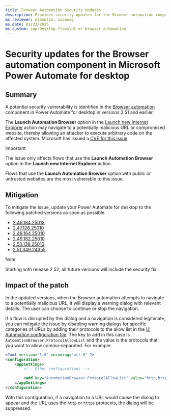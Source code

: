 ```yaml
---
title: Browser Automation Security Updates
description: Provides security updates for the Browser automation component in Microsoft Power Automate for desktop.
ms.reviewer: nimoutzo, iopanag
ms.date: 01/23/2025
ms.custom: sap:Desktop flows\UI or browser automation
---
```

# Security updates for the Browser automation component in Microsoft Power Automate for desktop

## Summary

A potential security vulnerability is identified in the [Browser automation](/power-automate/desktop-flows/actions-reference/webautomation) component in Power Automate for desktop in versions 2.51 and earlier.

The **Launch Automation Browser** option in the [Launch new Internet Explorer](/power-automate/desktop-flows/actions-reference/webautomation#launchinternetexplorerbase) action may navigate to a potentially malicious URL or compromised website, thereby allowing an attacker to execute arbitrary code on the affected system. Microsoft has issued a [CVE for this issue](https://msrc.microsoft.com/update-guide/advisory/CVE-2025-21187).

> [!IMPORTANT]
> The issue only affects flows that use the **Launch Automation Browser** option in the **Launch new Internet Explorer** action.
>
> Flows that use the **Launch Automation Browser** option with public or untrusted websites are the most vulnerable to this issue.

## Mitigation

To mitigate the issue, update your Power Automate for desktop to the following patched versions as soon as possible.

- [2.46.184.25013](https://go.microsoft.com/fwlink/?linkid=2300767)
- [2.47.126.25010](https://go.microsoft.com/fwlink/?linkid=2300573)
- [2.48.164.25010](https://go.microsoft.com/fwlink/?linkid=2300574)
- [2.49.182.25010](https://go.microsoft.com/fwlink/?linkid=2300662)
- [2.50.139.25010](https://go.microsoft.com/fwlink/?linkid=2300768)
- [2.51.349.24355](https://go.microsoft.com/fwlink/?linkid=2300789)

> [!NOTE]
> Starting with release 2.52, all future versions will include the security fix.

## Impact of the patch

In the updated versions, when the Browser automation attempts to navigate to a potentially malicious URL, it will display a warning dialog with relevant details. The user can choose to continue or stop the navigation.

If a flow is disrupted by this dialog and a navigation is considered legitimate, you can mitigate the issue by disabling warning dialogs for specific categories of URLs by adding their protocols to the allow list in the [UI Automation configuration file](desktop-application-crashes-ui-automation.md#how-to-create-the-configuration-file). The key to add in this case is `AutomationBrowser.ProtocolAllowList` and the value is the protocols that you want to allow comma-separated. For example:

```xml
<?xml version="1.0" encoding="utf-8" ?>
<configuration>
    <appSettings>
        <!-- Other configurations -->

        <add key="AutomationBrowser.ProtocolAllowList" value="http,https" />
    </appSettings>
</configuration>
```

With this configuration, if a navigation to a URL would cause the dialog to appear and the URL uses the `http` or `https` protocols, the dialog will be suppressed.
